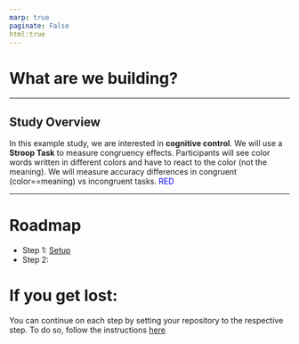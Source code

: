 ```yaml
---
marp: true
paginate: False
html:true
---
```


# What are we building?
---
## Study Overview

In this example study, we are interested in **cognitive control**. We will use a **Stroop Task** to measure congruency effects. Participants will see color words written in different colors and have to react to the color (not the meaning). We will measure accuracy differences in congruent (color==meaning) vs incongruent tasks.
<span style="color: blue">RED</span>



---

# Roadmap

- Step 1: [Setup](setup.md)
- Step 2: 


# If you get lost:


You can continue on each step by setting your repository to the respective step. To do so, follow the instructions [here](tutorial-checkpoints.md)